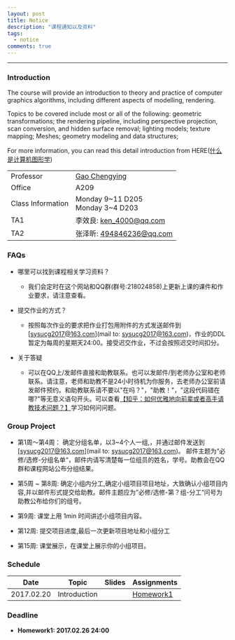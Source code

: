 ```yaml
---
layout: post
title: Notice
description: "课程通知以及资料"
tags:
  - notice
comments: true
---
```


_ _ _

### Introduction

The course will provide an introduction to theory and practice of computer graphics algorithms, including different aspects of modelling, rendering.

Topics to be covered include most or all of the following: geometric transformations; the rendering pipeline, including perspective projection, scan conversion, and hidden surface removal; lighting models; texture mapping; Meshes; geometry modeling and data structures;

For more information, you can read this detail introduction from HERE([什么是计算机图形学](http://staff.ustc.edu.cn/~lgliu/Resources/CG/What_is_CG.htm))

|  | |
|---------|-------------|
|Professor|[Gao Chengying](http://ss.sysu.edu.cn/~gcy/)|
|Office|A209|
|Class Information|Monday 9~11 D205  <br>  Monday 3~4 D203 |
|TA1|李效良: ken_4000@qq.com|
|TA2|张泽昕: 494846236@qq.com|

### FAQs
- 哪里可以找到课程相关学习资料？
	- 我们会定时在这个网站和QQ群(群号:218024858)上更新上课的课件和作业要求，请注意查看。

- 提交作业的方式？
	- 按照每次作业的要求把作业打包用附件的方式发送邮件到[sysucg2017@163.com](mail to: sysucg2017@163.com)，作业的DDL暂定为每周的星期天24:00。接受迟交作业，不过会按照迟交时间扣分。

- 关于答疑
	- 可以在QQ上/发邮件直接和助教联系。也可以发邮件/到老师办公室和老师联系。请注意，老师和助教不是24小时待机为你服务，去老师办公室前请发邮件预约。和助教联系请不要以"在吗？"，"助教！"，"这段代码错在哪?"等无意义语句开头。可以查看[【知乎：如何优雅地向前辈或者高手请教技术问题？】](https://www.zhihu.com/question/25464141)学习如何问问题。


### Group Project
- 第1周～第4周： 确定分组名单，以3~4个人一组,，并通过邮件发送到[sysucg2017@163.com](mail to: sysucg2017@163.com)。 邮件主题为“必修/选修-分组名单“，邮件内请写清楚每一位组员的姓名，学号。助教会在QQ群和课程网站公布分组结果。  

- 第5周 ~ 第8周: 确定小组内分工,确定小组项目项目地址，大致确认小组项目内容,并以邮件形式提交给助教。邮件主题应为”必修/选修-第？组-分工“问号为助教公布给你们的组号。  

- 第9周: 课堂上用 1min 时间讲述小组项目内容。  

- 第12周: 提交项目进度,最后一次更新项目地址和小组分工  

- 第15周: 课堂展示，在课堂上展示你的小组项目。  

### Schedule

| Date | Topic | Slides | Assignments |
|----|-----|------|-----------|
| 2017.02.20 | Introduction | | [Homework1](/2017-01-20/homework1/) |

### Deadline

- **Homework1: 2017.02.26 24:00**

